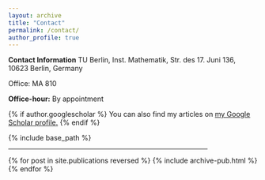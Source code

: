 ```yaml
---
layout: archive
title: "Contact"
permalink: /contact/
author_profile: true
---
```

**Contact Information**
TU Berlin, Inst. Mathematik,
Str. des 17. Juni 136,
10623 Berlin, Germany

Office: MA 810

**Office-hour:** By appointment


{% if author.googlescholar %}
  You can also find my articles on <u><a href="{{author.googlescholar}}">my Google Scholar profile</a>.</u>
{% endif %}

{% include base_path %}
<hr width="80%">
{% for post in site.publications reversed %}
  {% include archive-pub.html %}
{% endfor %}
